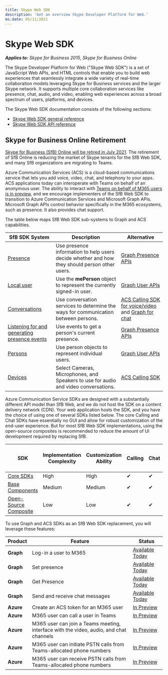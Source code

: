 ```yaml
---
title: Skype Web SDK
description: 'Get an overview Skype Developer Platform for Web.'
ms.date: 05/11/2021
---
```


# Skype Web SDK

 _**Applies to:** Skype for Business 2015_, _Skype for Business Online_

The Skype Developer Platform for Web ("Skype Web SDK") is a set of JavaScript Web APIs, and HTML controls that enable you to build web experiences that seamlessly integrate a wide variety of real-time collaboration models leveraging Skype for Business services and the larger Skype network. It supports multiple core collaboration services like presence, chat, audio, and video, enabling web experiences across a broad spectrum of users, platforms, and devices.

The Skype Web SDK documentation consists of the following sections:

- [Skype Web SDK general reference](GeneralReference.md)
- [Skype Web SDK API reference](http://officedev.github.io/skype-docs/Skype/WebSDK/model/api/modules/jcafe.html)
    
## Skype for Business Online Retirement

[Skype for Business (SfB) Online will be retired in July 2021](https://techcommunity.microsoft.com/t5/microsoft-teams-blog/skype-for-business-online-to-be-retired-in-2021/ba-p/777833). The retirement of SfB Online is reducing the market of Skype tenants for the SfB Web SDK, and many SfB organizations are migrating to Teams.

Azure Communication Services (ACS) is a cloud-based communications service that lets you add voice, video, chat, and telephony to your apps. ACS applications today can interoperate with Teams on behalf of an anonymous user. The ability to interact with [Teams on behalf of M365 users is in preview](https://docs.microsoft.com/azure/communication-services/concepts/teams-endpoint), and we encourage implementers of the SfB Web SDK to transition to Azure Communication Services and Microsoft Graph APIs. Microsoft Graph APIs control behavior specifically in the M365 ecosystems, such as presence. It also provides chat support.

The table below maps SfB Web SDK sub-systems to Graph and ACS capabilities.

| SfB SDK System | Description  | Alternative   |
|----------|-----------|------------|
| [Presence](./presence.md) | Use presence information to help users decide whether and how they should person other users. | [Graph Presence APIs](https://docs.microsoft.com/graph/api/resources/presence)  |
| [Local user](./localuser.md) | Use the **mePerson** object to represent the currently signed-in user. | [Graph User APIs](https://docs.microsoft.com/graph/api/user-get)  |
| [Conversations](./conversations.md) | Use conversation services to determine the ways for communication between persons. | [ACS Calling SDK for voice/video](https://docs.microsoft.com/azure/communication-services/concepts/sdk-options) and [Graph for chat](https://docs.microsoft.com/graph/api/resources/chat) |
| [Listening for and generating presence events](./presenceevents.md) | Use events to get a person's current presence. | [Graph Presence APIs](https://docs.microsoft.com/graph/api/resources/presence)  |
| [Persons](./persons.md) | Use person objects to represent individual users. |  [Graph User APIs](https://docs.microsoft.com/graph/api/user-get)  |
| [Devices](./devices.md) | Select Cameras, Microphones, and Speakers to use for audio and video conversations. | [ACS Calling SDK](https://docs.microsoft.com/azure/communication-services/how-tos/calling-sdk/manage-video#device-management)  |

Azure Communication Service SDKs are designed with a substantially different API model than SfB Web, and we do not host the SDK on a content delivery network (CDN). Your web application hosts the SDK, and you have the choice of using one of several SDKs listed below. The core Calling and Chat SDKs have essentially no GUI and allow for robust customization of the end-user experience. But for most SfB Web SDK implementations, using the open-source composites is recommended to reduce the amount of UI development required by replacing SfB.

| **SDK** | **Implementation Complexity** | **Customization Ability** | **Calling** | **Chat** | [Interact on behalf of a M365/Teams users](https://docs.microsoft.com/azure/communication-services/concepts/voice-video-calling/teams-interop) |
|------------------------------------------------------------------------------------------------------------------------|-------------------------------|---------------------------|-------------|----------|----------------------------------------------------------------------------------------------------------------------------------------------------|
| [Core SDKs](https://docs.microsoft.com/azure/communication-services/concepts/sdk-options) | High | High | ✔ | ✔ | ✔  |
| [Base Components](https://docs.microsoft.com/azure/communication-services/concepts/ui-framework/ui-sdk-overview) | Medium | Medium | ✔ | ✔ | [In Preview](https://docs.microsoft.com/azure/communication-services/concepts/teams-endpoint)  |
| [Open-Source Composite](https://docs.microsoft.com/azure/communication-services/concepts/ui-framework/ui-sdk-overview) | Low | Low | ✔ | ✔ | [In Preview](https://docs.microsoft.com/azure/communication-services/concepts/teams-endpoint)  |

To use Graph and ACS SDKs as an SfB Web SDK replacement, you will leverage these features:

| Product          | **Feature**                                                                    |  Status            |
|-----------|-----------------------------------------------------------------------------------------|-----------------|
| **Graph** | Log-in a user to M365                                                                   | [Available Today](https://docs.microsoft.com/graph/auth) |
| **Graph** | Set presence                                                                            | [Available Today](https://docs.microsoft.com/graph/api/presence-setpresence)  |
| **Graph** | Get Presence                                                                            | [Available Today](https://docs.microsoft.com/graph/api/presence-get) |
| **Graph** | Send and receive chat messages                                                          | [Available Today](https://docs.microsoft.com/graph/api/chatmessage-post) |
| **Azure** | Create an ACS token for an M365 user                                                    | [In Preview](https://docs.microsoft.com/azure/communication-services/quickstarts/manage-teams-identity)  |
| **Azure** | M365 user can call a user in Teams                                                      | [In Preview](https://docs.microsoft.com/azure/communication-services/quickstarts/voice-video-calling/get-started-with-voice-video-calling-custom-teams-client)  |
| **Azure** | M365 user can join a Teams meeting, interface with the video, audio, and chat channels  | [In Preview](https://docs.microsoft.com/azure/communication-services/quickstarts/voice-video-calling/get-started-teams-interop)  |
| **Azure** | M365 user can initiate PSTN calls from Teams-allocated phone numbers                    | [In Preview](https://docs.microsoft.com/azure/communication-services/how-tos/cte-calling-sdk/manage-calls)  |
| **Azure** | M365 user can receive PSTN calls from Teams-allocated phone numbers                     | [In Preview](https://docs.microsoft.com/azure/communication-services/how-tos/cte-calling-sdk/manage-calls)  |
